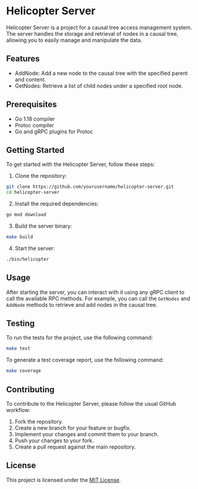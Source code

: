 # Helicopter Server

Helicopter Server is a project for a causal tree access management system. The server handles the storage and retrieval of nodes in a causal tree, allowing you to easily manage and manipulate the data.

## Features

- AddNode: Add a new node to the causal tree with the specified parent and content.
- GetNodes: Retrieve a list of child nodes under a specified root node.

## Prerequisites

- Go 1.18 compiler
- Protoc compiler
- Go and gRPC plugins for Protoc

## Getting Started

To get started with the Helicopter Server, follow these steps:

1. Clone the repository:

```bash
git clone https://github.com/yourusername/helicopter-server.git
cd helicopter-server
```

2. Install the required dependencies:

```bash
go mod download
```

3. Build the server binary:

```bash
make build
```

4. Start the server:

```bash
./bin/helicopter
```


## Usage

After starting the server, you can interact with it using any gRPC client to call the available RPC methods. For example, you can call the `GetNodes` and `AddNode` methods to retrieve and add nodes in the causal tree.

## Testing

To run the tests for the project, use the following command:

```bash
make test
```

To generate a test coverage report, use the following command:

```bash
make coverage
```

## Contributing

To contribute to the Helicopter Server, please follow the usual GitHub workflow:

1. Fork the repository.
2. Create a new branch for your feature or bugfix.
3. Implement your changes and commit them to your branch.
4. Push your changes to your fork.
5. Create a pull request against the main repository.

## License

This project is licensed under the [MIT License](LICENSE).
